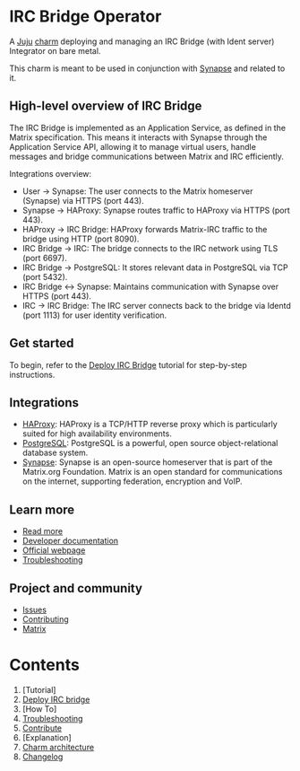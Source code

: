 # IRC Bridge Operator

A [Juju](https://juju.is/) [charm](https://documentation.ubuntu.com/juju/3.6/reference/charm/)
deploying and managing an IRC Bridge (with Ident server) Integrator on bare metal.

This charm is meant to be used in conjunction with [Synapse](https://github.com/canonical/synapse-operator) and related
to it.

## High-level overview of IRC Bridge

The IRC Bridge is implemented as an Application Service, as defined in the Matrix
specification. This means it interacts with Synapse through the Application
Service API, allowing it to manage virtual users, handle messages and bridge
communications between Matrix and IRC efficiently.

Integrations overview:

- User → Synapse: The user connects to the Matrix homeserver (Synapse) via HTTPS (port 443).
- Synapse → HAProxy: Synapse routes traffic to HAProxy via HTTPS (port 443).
- HAProxy → IRC Bridge: HAProxy forwards Matrix-IRC traffic to the bridge using HTTP (port 8090).
- IRC Bridge → IRC: The bridge connects to the IRC network using TLS (port 6697).
- IRC Bridge → PostgreSQL: It stores relevant data in PostgreSQL via TCP (port 5432).
- IRC Bridge ↔ Synapse: Maintains communication with Synapse over HTTPS (port 443).
- IRC → IRC Bridge: The IRC server connects back to the bridge via Identd (port 1113) for user identity verification.

## Get started

To begin, refer to the [Deploy IRC Bridge](https://charmhub.io/irc-bridge/docs/tutorial) tutorial for step-by-step instructions.

## Integrations

- [HAProxy](https://charmhub.io/haproxy): HAProxy is a TCP/HTTP reverse proxy which is particularly suited for high availability environments.
- [PostgreSQL](https://charmhub.io/postgresql): PostgreSQL is a powerful, open source object-relational database system.
- [Synapse](https://charmhub.io/synapse): Synapse is an open-source homeserver that is part of the Matrix.org Foundation. Matrix is an open standard for communications on the internet, supporting federation, encryption and VoIP.

## Learn more
* [Read more](https://charmhub.io/irc-bridge)
* [Developer documentation](https://github.com/matrix-org/matrix-appservice-irc/blob/develop/CONTRIBUTING.md)
* [Official webpage](https://github.com/matrix-org/matrix-appservice-irc/tree/develop)
* [Troubleshooting](docs/how-to/troubleshooting.md)

## Project and community
* [Issues](https://github.com/canonical/irc-bridge-operator/issues)
* [Contributing](https://github.com/canonical/irc-bridge-operator/blob/main/CONTRIBUTING.md)
* [Matrix](https://matrix.to/#/#charmhub-charmdev:ubuntu.com)

# Contents

1. [Tutorial]
  1. [Deploy IRC bridge](tutorial/deploy-irc-bridge.md)
1. [How To]
  1. [Troubleshooting](how-to/troubleshooting.md)
  1. [Contribute](how-to/contribute.md)
1. [Explanation]
  1. [Charm architecture](explanation/charm-architecture.md)
1. [Changelog](CHANGELOG.md)